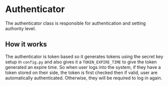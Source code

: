 # Authenticator
The authenticator class is responsible for authentication and setting authority level.  

## How it works
The authenticator is token based so it generates tokens using the secret key setup in `config.py` and also gives it a `TOKEN_EXPIRE_TIME` to give the token generated an expire time. So when user logs into the system, if they have a token stored on their side, the token is first checked then if valid, user are automatically authenticated. Otherwise, they will be required to log in again.  